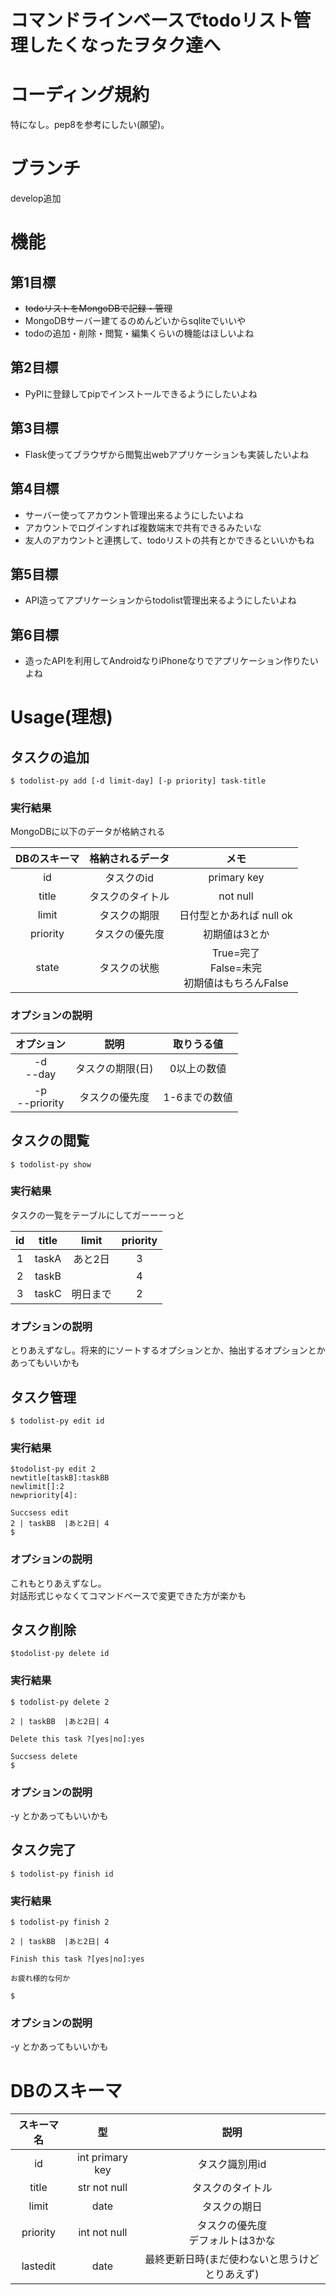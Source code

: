 # コマンドラインベースでtodoリスト管理したくなったヲタク達へ

# コーディング規約
特になし。pep8を参考にしたい(願望)。

# ブランチ
develop追加

# 機能
## 第1目標
* ~~todoリストをMongoDBで記録・管理~~
* MongoDBサーバー建てるのめんどいからsqliteでいいや
* todoの追加・削除・閲覧・編集くらいの機能はほしいよね

## 第2目標
* PyPIに登録してpipでインストールできるようにしたいよね

## 第3目標
* Flask使ってブラウザから閲覧出webアプリケーションも実装したいよね

## 第4目標
* サーバー使ってアカウント管理出来るようにしたいよね
* アカウントでログインすれば複数端末で共有できるみたいな
* 友人のアカウントと連携して、todoリストの共有とかできるといいかもね

## 第5目標
* API造ってアプリケーションからtodolist管理出来るようにしたいよね

## 第6目標
* 造ったAPIを利用してAndroidなりiPhoneなりでアプリケーション作りたいよね

# Usage(理想)
## タスクの追加

```console
$ todolist-py add [-d limit-day] [-p priority] task-title
```
### 実行結果
MongoDBに以下のデータが格納される

DBのスキーマ|格納されるデータ|メモ
:-:|:-:|:-:
id|タスクのid|primary key
title|タスクのタイトル|not null
limit|タスクの期限|日付型とかあれば null ok
priority|タスクの優先度|初期値は3とか
state|タスクの状態|True=完了<br>False=未完<br>初期値はもちろんFalse


### オプションの説明
オプション|説明|取りうる値
:-:|:-:|:-:
-d<br>--day|タスクの期限(日)|0以上の数値
-p<br>--priority|タスクの優先度|1-6までの数値

## タスクの閲覧

```console
$ todolist-py show
```
### 実行結果
タスクの一覧をテーブルにしてガーーーっと

id|title|limit|priority
:-:|:-:|:-:|:-:
1|taskA|あと2日|3
2|taskB||4
3|taskC|明日まで|2

### オプションの説明
とりあえずなし。将来的にソートするオプションとか、抽出するオプションとかあってもいいかも

## タスク管理

```console
$ todolist-py edit id
```

### 実行結果

```console
$todolist-py edit 2
newtitle[taskB]:taskBB
newlimit[]:2
newpriority[4]:

Succsess edit
2 | taskBB  |あと2日| 4
$
```
### オプションの説明
これもとりあえずなし。  
対話形式じゃなくてコマンドベースで変更できた方が楽かも

## タスク削除

```console
$todolist-py delete id
```

### 実行結果

```console
$ todolist-py delete 2

2 | taskBB  |あと2日| 4

Delete this task ?[yes|no]:yes

Succsess delete
$
```
### オプションの説明
-y とかあってもいいかも

## タスク完了

```console
$ todolist-py finish id
```

### 実行結果

```console
$ todolist-py finish 2

2 | taskBB  |あと2日| 4

Finish this task ?[yes|no]:yes

お疲れ様的な何か

$
```
### オプションの説明
-y とかあってもいいかも

# DBのスキーマ
スキーマ名|型|説明
:-:|:-:|:-:
id|int primary key|タスク識別用id
title|str not null|タスクのタイトル
limit|date|タスクの期日
priority|int not null|タスクの優先度<br>デフォルトは3かな
lastedit|date|最終更新日時(まだ使わないと思うけどとりあえず)
